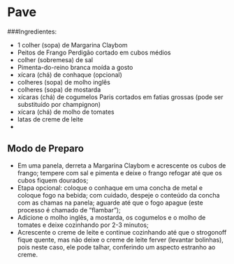 # Pave



###Ingredientes:

- 1 colher (sopa) de Margarina Claybom 
- Peitos de Frango Perdigão cortado em cubos médios 
- colher (sobremesa) de sal 
- Pimenta-do-reino branca moída a gosto 
- xícara (chá) de conhaque (opcional) 
- colheres (sopa) de molho inglês 
- colheres (sopa) de mostarda 
- xícaras (chá) de cogumelos Paris cortados em fatias grossas (pode ser substituído por champignon) 
- xícara (chá) de molho de tomates 
- latas de creme de leite 
- ​

## Modo de Preparo

- Em uma panela, derreta a Margarina Claybom e acrescente os cubos de frango; tempere com sal e pimenta e deixe o frango refogar até que os cubos fiquem dourados;  
- Etapa opcional: coloque o conhaque em uma concha de metal e coloque fogo na bebida; com cuidado, despeje o conteúdo da concha com as chamas na panela; aguarde até que o fogo apague (este processo é chamado de “flambar”);  
- Adicione o molho inglês, a mostarda, os cogumelos e o molho de tomates e deixe cozinhando por 2-3 minutos;  
- Acrescente o creme de leite e continue cozinhando até que o strogonoff fique quente, mas não deixe o creme de leite ferver (levantar bolinhas), pois neste caso, ele pode talhar, conferindo um aspecto estranho ao creme.  

